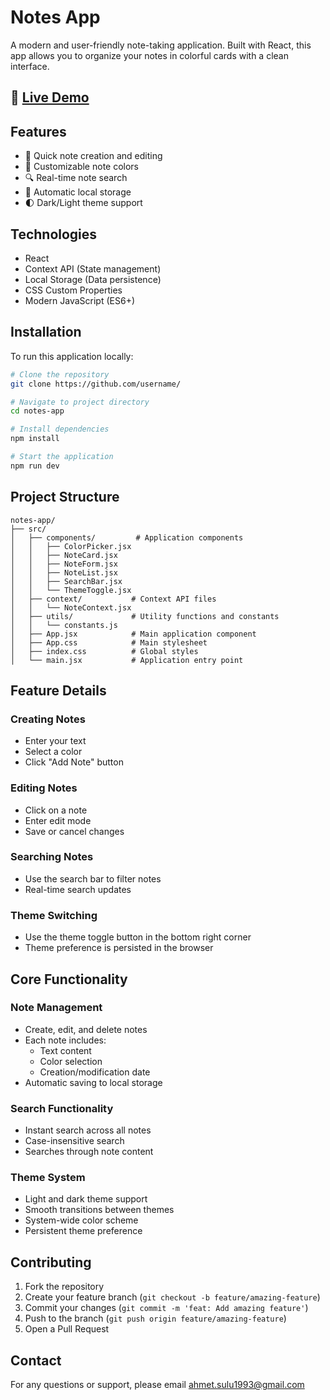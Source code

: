 # Notes App

A modern and user-friendly note-taking application. Built with React, this app allows you to organize your notes in colorful cards with a clean interface.

## 🚀 [Live Demo](https://extraordinary-ganache-73c453.netlify.app/)

## Features

- 📝 Quick note creation and editing
- 🎨 Customizable note colors
- 🔍 Real-time note search
- 💾 Automatic local storage
- 🌓 Dark/Light theme support

## Technologies

- React
- Context API (State management)
- Local Storage (Data persistence)
- CSS Custom Properties
- Modern JavaScript (ES6+)

## Installation

To run this application locally:

```bash
# Clone the repository
git clone https://github.com/username/

# Navigate to project directory
cd notes-app

# Install dependencies
npm install

# Start the application
npm run dev
```

## Project Structure

```
notes-app/
├── src/
│   ├── components/         # Application components
│   │   ├── ColorPicker.jsx
│   │   ├── NoteCard.jsx
│   │   ├── NoteForm.jsx
│   │   ├── NoteList.jsx
│   │   ├── SearchBar.jsx
│   │   └── ThemeToggle.jsx
│   ├── context/           # Context API files
│   │   └── NoteContext.jsx
│   ├── utils/             # Utility functions and constants
│   │   └── constants.js
│   ├── App.jsx            # Main application component
│   ├── App.css            # Main stylesheet
│   ├── index.css          # Global styles
│   └── main.jsx           # Application entry point
```

## Feature Details

### Creating Notes
- Enter your text
- Select a color
- Click "Add Note" button

### Editing Notes
- Click on a note
- Enter edit mode
- Save or cancel changes

### Searching Notes
- Use the search bar to filter notes
- Real-time search updates

### Theme Switching
- Use the theme toggle button in the bottom right corner
- Theme preference is persisted in the browser

## Core Functionality

### Note Management
- Create, edit, and delete notes
- Each note includes:
  - Text content
  - Color selection
  - Creation/modification date
- Automatic saving to local storage

### Search Functionality
- Instant search across all notes
- Case-insensitive search
- Searches through note content

### Theme System
- Light and dark theme support
- Smooth transitions between themes
- System-wide color scheme
- Persistent theme preference

## Contributing

1. Fork the repository
2. Create your feature branch (`git checkout -b feature/amazing-feature`)
3. Commit your changes (`git commit -m 'feat: Add amazing feature'`)
4. Push to the branch (`git push origin feature/amazing-feature`)
5. Open a Pull Request

## Contact

For any questions or support, please email ahmet.sulu1993@gmail.com

